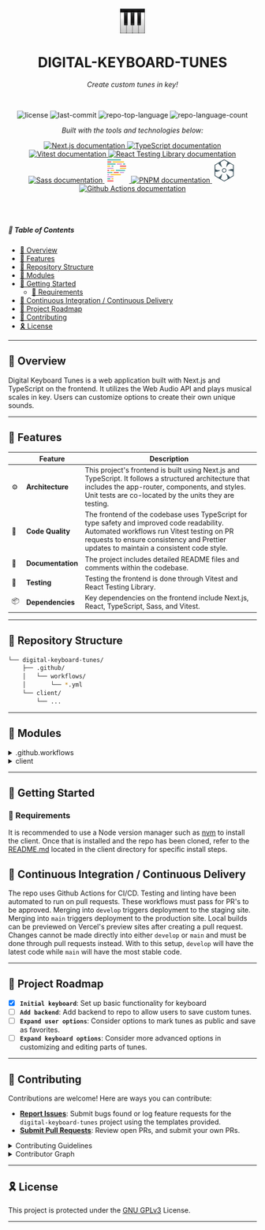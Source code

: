 <p align="center">
   <img src="client/app/icon.png" width="10%" alt="Digital Keyboard Tunes Logo" />
</p>

<p align="center">
    <h1 align="center">DIGITAL-KEYBOARD-TUNES</h1>
</p>

<p align="center">
    <em>Create custom tunes in key!</em>
</p>

<br>

<p align="center">
	<img src="https://img.shields.io/github/license/dcmorales/digital-keyboard-tunes?style=default&logo=opensourceinitiative&logoColor=white&color=068a62" alt="license">
	<img src="https://img.shields.io/github/last-commit/dcmorales/digital-keyboard-tunes?style=default&logo=git&logoColor=white&color=068a62" alt="last-commit">
	<img src="https://img.shields.io/github/languages/top/dcmorales/digital-keyboard-tunes?style=default&color=068a62" alt="repo-top-language">
	<img src="https://img.shields.io/github/languages/count/dcmorales/digital-keyboard-tunes?style=default&color=068a62" alt="repo-language-count">
</p>

<p align="center">
    <em>Built with the tools and technologies below:</em>
</p>

<p align="center">
    <a href="https://nextjs.org/docs">
	    <img src="https://skillicons.dev/icons?i=nextjs" alt="Next.js documentation" title="Next.js">
    </a>
    <a href="https://www.typescriptlang.org/docs/">
        <img src="https://skillicons.dev/icons?i=ts" alt="TypeScript documentation" title="TypeScript">
    </a>
    <a href="https://vitest.dev/guide/">
        <img src="https://skillicons.dev/icons?i=vitest" alt="Vitest documentation" title="Vitest">
    </a>
    <a href="https://testing-library.com/docs/react-testing-library/intro/">
        <img src="https://techstack-generator.vercel.app/testinglibrary-icon.svg"  alt="React Testing Library documentation" width="50" height="50" title="React Testing Library" />
    </a>
    <a href="https://sass-lang.com/documentation/">
        <img src="https://skillicons.dev/icons?i=sass" alt="Sass documentation" title="Sass">
    </a>
    <a href="https://prettier.io/docs/en/">
        <svg aria-label="Prettier documentation" title="Prettier" xmlns="http://www.w3.org/2000/svg" height="50" width="50" viewBox="0 0 210 210"><g transform="matrix(.9 0 0 .9 10.5 10.5)"><rect width="20" height="10" x="165" y="40" fill="#4DB6AC" rx="5"/><rect width="60" height="10" x="15" y="200" fill="#EF5350" rx="5"/><rect width="40" height="10" x="135" y="120" fill="#CE93D8" rx="5"/><rect width="50" height="10" x="75" y="120" fill="#EF5350" rx="5"/><rect width="50" height="10" x="15" y="120" fill="#4DB6AC" rx="5"/><rect width="60" height="10" x="15" y="160" fill="#CE93D8" rx="5"/><rect width="60" height="10" x="15" y="80" fill="#CE93D8" rx="5"/><rect width="110" height="10" x="65" y="20" fill="#FBC02D" rx="5"/><rect width="40" height="10" x="15" y="20" fill="#EF5350" rx="5"/><rect width="20" height="10" x="55" y="180" fill="#FBC02D" rx="5"/><rect width="20" height="10" x="55" y="60" fill="#4DB6AC" rx="5"/><rect width="30" height="10" x="15" y="180" fill="#4DB6AC" rx="5"/><rect width="30" height="10" x="15" y="60" fill="#FBC02D" rx="5"/><rect width="90" height="10" x="95" y="100" fill="#4DB6AC" rx="5"/><rect width="40" height="10" x="45" y="100" fill="#FBC02D" rx="5"/><rect width="20" height="10" x="15" y="100" fill="#EF5350" rx="5"/><rect width="50" height="10" x="105" y="40" fill="#CE93D8" rx="5"/><rect width="80" height="10" x="15" y="40" fill="#4DB6AC" rx="5"/><rect width="100" height="10" x="45" y="140" fill="#FBC02D" rx="5"/><rect width="20" height="10" x="15" y="140" fill="#CE93D8" rx="5"/><rect width="60" height="10" x="135" y="60" fill="#EF5350" rx="5"/><rect width="60" height="10" x="135" y="80" fill="#FBC02D" rx="5"/><rect width="130" height="10" x="15" fill="#4DB6AC" rx="5"/></g></svg>
    </a>
    <a href="https://pnpm.io/motivation">
        <img src="https://skillicons.dev/icons?i=pnpm" alt="PNPM documentation" title="PNPM">
    </a>
    <a href="https://semantic-release.gitbook.io/semantic-release">
        <svg aria-label="Semantic-Release documentation" title="Semantic-Release" xmlns="http://www.w3.org/2000/svg" height="50" width="50" viewBox="0 0 300 300"><path fill="#455a64" d="M93.656 252.93c-30.929-17.946-57.303-33.656-58.608-34.91-2.197-2.111-2.372-7.168-2.352-68.012.01-36.152.469-66.413 1.017-67.248.84-1.278 114.93-68.32 116.26-68.32 1.335 0 115.42 67.042 116.26 68.32 1.697 2.584 1.253 132.52-.461 134.58-1.178 1.42-50.022 30.2-110.42 65.063l-5.466 3.155zm74.879 11.529c9.928-5.689 19.12-11.554 20.425-13.033 5.167-5.855 2.22-22.428-7.921-44.553-3.434-7.491-5.89-13.974-5.458-14.406 2.166-2.165 30 21.345 35.714 30.166 8.795 13.576 5.942 13.273 24.626 2.61 9.088-5.185 17.723-10.52 19.191-11.854 2.44-2.22 2.668-4.272 2.668-24.017 0-24.644.382-23.74-12.846-30.433-7.331-3.71-27.076-7.453-39.62-7.51-3.127-.015-6.045-.611-6.486-1.326-1.018-1.646 3.35-3.864 20.305-10.314 10.685-4.064 16.148-5.32 25.765-5.926l12.204-.768V87.052l-16.926-9.863c-9.31-5.425-18.078-9.863-19.485-9.863-4.587 0-18.396 9.537-24.283 16.77-3.164 3.888-8.499 11.144-11.855 16.125-3.357 4.982-6.648 9.076-7.314 9.1-1.699.06.055-16.855 3.282-31.654 1.676-7.688 4.235-14.848 6.755-18.906 2.231-3.592 4.057-7.32 4.057-8.283 0-1.574-38.81-25.189-41.396-25.189-1.803 0-38.26 21.675-40.016 23.79-1.114 1.343-1.456 5.6-1.056 13.167.52 9.845 1.444 13.13 7.728 27.456 3.926 8.95 7.463 17.035 7.86 17.968 1.606 3.762-2.84 1.171-15.601-9.094-15.36-12.355-19.89-17.167-24.644-26.181-1.863-3.533-4-6.376-4.746-6.318-.747.057-9.292 4.806-18.987 10.552l-17.63 10.448v47.348l7.44 4.445c9.78 5.844 13.866 6.917 33.242 8.725 8.95.835 16.8 1.982 17.445 2.548 1.506 1.321-3.334 3.76-20.158 10.16-10.685 4.064-16.148 5.32-25.765 5.926l-12.204.769-.372 21.952c-.44 25.928-2.375 22.64 21.282 36.139l16.252 9.273 7.144-3.85c9.02-4.859 15.585-11.571 25.982-26.562 4.526-6.526 8.717-11.865 9.314-11.865 1.68 0 1.312 5.155-1.614 22.579-2.03 12.092-3.88 18.4-7.474 25.496-4.046 7.985-4.493 9.712-2.918 11.287 1.926 1.926 37.46 23.046 39.11 23.245.513.062 9.056-4.542 18.985-10.231zm-28.054-89.313c-7.395-2.593-15.058-11.41-16.73-19.25-4.594-21.54 17.346-39.532 37.071-30.4 17.296 8.008 21.43 29.242 8.34 42.832-8.106 8.416-17.651 10.686-28.68 6.818zm16.04-7.965c2.435-1.017 6.077-3.81 8.093-6.206 7.074-8.407 3.726-22.934-6.392-27.735-12.968-6.154-26.556 2.647-26.556 17.2 0 7.107 4.494 13.649 11.459 16.683 5.324 2.319 7.957 2.33 13.396.058"/></svg>
    </a>
    <a href="https://docs.github.com/en/actions">
        <img src="https://skillicons.dev/icons?i=githubactions" alt="Github Actions documentation" title="Github Actions">
    </a>
</p>

<br>
<br>

##### 🔗 Table of Contents

- [📍 Overview](#-overview)
- [👾 Features](#-features)
- [📂 Repository Structure](#-repository-structure)
- [🧩 Modules](#-modules)
- [🚀 Getting Started](#-getting-started)
  - [🔖 Requirements](#-requirements)
- [🔄 Continuous Integration / Continuous Delivery](#-continuous-integration--continuous-delivery)
- [📌 Project Roadmap](#-project-roadmap)
- [🤝 Contributing](#-contributing)
- [🎗 License](#-license)

---

## 📍 Overview

Digital Keyboard Tunes is a web application built with Next.js and TypeScript on the frontend. It utilizes the Web Audio API and plays musical scales in key. Users can customize options to create their own unique sounds.

---

## 👾 Features

|     | Feature           | Description                                                                                                                                                                                                                       |
| --- | ----------------- | --------------------------------------------------------------------------------------------------------------------------------------------------------------------------------------------------------------------------------- |
| ⚙️  | **Architecture**  | This project's frontend is built using Next.js and TypeScript. It follows a structured architecture that includes the app-router, components, and styles. Unit tests are co-located by the units they are testing.                |
| 🔩  | **Code Quality**  | The frontend of the codebase uses TypeScript for type safety and improved code readability. Automated workflows run Vitest testing on PR requests to ensure consistency and Prettier updates to maintain a consistent code style. |
| 📄  | **Documentation** | The project includes detailed README files and comments within the codebase.                                                                                                                                                      |
| 🧪  | **Testing**       | Testing the frontend is done through Vitest and React Testing Library.                                                                                                                                                            |
| 📦  | **Dependencies**  | Key dependencies on the frontend include Next.js, React, TypeScript, Sass, and Vitest.                                                                                                                                            |

---

## 📂 Repository Structure

```sh
└── digital-keyboard-tunes/
    ├── .github/
    │   └── workflows/
    │       └── *.yml
    └── client/
        └── ...
```

---

## 🧩 Modules

<details closed><summary>.github.workflows</summary>

| File                                                               | Summary                                                                                                                                                                             |
| ------------------------------------------------------------------ | ----------------------------------------------------------------------------------------------------------------------------------------------------------------------------------- |
| [test-client.yml](.github/workflows/test-client.yml)               | Runs frontend unit tests whenever a pull request is made that includes changes to the client.                                                                                       |
| [prettify-client.yml](.github/workflows/prettify-client.yml)       | Runs Prettier when a pull request is made to either the `main` or `develop` branch that includes changes to the client. If formatting is necessary, the changes are auto-committed. |
| [check-merge-branch.yml](.github/workflows/check-merge-branch.yml) | Ensures merges into `main` can only be done by `develop` and `hotfix*` branches.                                                                                                    |

</details>

<details closed><summary>client</summary>

The client is built using Next.js and TypeScript. Vitest and React Testing Library handle testing while Sass is used for styling. For more details, refer to the [README.md](client/README.md) located in the client directory.

</details>

---

## 🚀 Getting Started

### 🔖 Requirements

It is recommended to use a Node version manager such as [nvm](https://github.com/nvm-sh/nvm) to install the client. Once that is installed and the repo has been cloned, refer to the [README.md](client/README.md) located in the client directory for specific install steps.

## 🔄 Continuous Integration / Continuous Delivery

The repo uses Github Actions for CI/CD. Testing and linting have been automated to run on pull requests. These workflows must pass for PR's to be approved. Merging into `develop` triggers deployment to the staging site. Merging into `main` triggers deployment to the production site. Local builds can be previewed on Vercel's preview sites after creating a pull request. Changes cannot be made directly into either `develop` or `main` and must be done through pull requests instead. With to this setup, `develop` will have the latest code while `main` will have the most stable code.

---

## 📌 Project Roadmap

- [x] **`Initial keyboard`**: Set up basic functionality for keyboard
- [ ] **`Add backend`**: Add backend to repo to allow users to save custom tunes.
- [ ] **`Expand user options`**: Consider options to mark tunes as public and save as favorites.
- [ ] **`Expand keyboard options`**: Consider more advanced options in customizing and editing parts of tunes.

---

## 🤝 Contributing

Contributions are welcome! Here are ways you can contribute:

- **[Report Issues](https://github.com/dcmorales/digital-keyboard-tunes/issues)**: Submit bugs found or log feature requests for the `digital-keyboard-tunes` project using the templates provided.
- **[Submit Pull Requests](https://github.com/dcmorales/digital-keyboard-tunes/pulls)**: Review open PRs, and submit your own PRs.

<details closed>
<summary>Contributing Guidelines</summary>

1. **Fork the Repository**: Start by forking the project repository to your github account.
2. **Clone Locally**: Clone the forked repository to your local machine using a git client.
   ```sh
   git clone https://github.com/dcmorales/digital-keyboard-tunes
   ```
3. **Create a New Branch**: Always work on a new branch (branch off of `develop` for the latest code), giving it a descriptive name.
   ```sh
   git checkout -b feature/new-feature-x
   ```
4. **Make Your Changes**: Develop and test your changes locally. Be sure to follow the guidelines provided in the other README files.
5. **Commit Your Changes**: Commit with a clear message describing your updates.
   ```sh
   git commit -m 'Implemented new feature x.'
   ```
6. **Push to github**: Push the changes to your forked repository.
   ```sh
   git push origin feature/new-feature-x
   ```
7. **Submit a Pull Request**: Create a PR against the original project repository. Clearly describe the changes and their motivations using the PR template provided. Merges into `main` are not allowed and will cause a Github Actions workflow to fail, but you can request to merge into `develop`.
8. **Ensure all tests pass**: Linting and testing will be triggered after a pull request is made into `develop`. If there are any failures in these workflows, the PR will not be approved and the branch will not be allowed to merge.
9. **Review**: Once your PR is reviewed and approved, it will be merged into the `develop` branch. Thank you for your contribution!
</details>

<details closed>
<summary>Contributor Graph</summary>
<br>
<p align="left">
    <img src="https://contrib.rocks/image?repo=dcmorales/digital-keyboard-tunes" alt="contributors to repo">
</p>
</details>

---

## 🎗 License

This project is protected under the [GNU GPLv3](LICENSE.txt) License.

---
